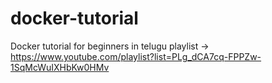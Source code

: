 # docker-tutorial

Docker tutorial for beginners in telugu playlist -> https://www.youtube.com/playlist?list=PLg_dCA7cq-FPPZw-1SqMcWuIXHbKw0HMv